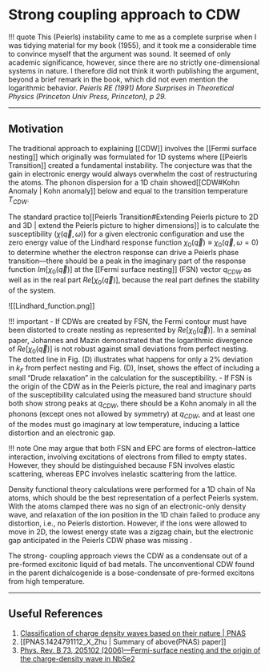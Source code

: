 # Strong coupling approach to CDW

!!! quote
	This (Peierls) instability came to me as a complete surprise when I was tidying material for my book (1955), and it took me a considerable time to convince myself that the argument was sound. It seemed of only academic significance, however, since there are no strictly one-dimensional systems in nature. I therefore did not think it worth publishing the argument, beyond a brief remark in the book, which did not even mention the logarithmic behavior.
	*Peierls RE (1991) More Surprises in Theoretical Physics (Princeton Univ Press, Princeton), p 29.*

---
## Motivation
The traditional approach to explaining [[CDW]] involves the [[Fermi surface nesting]] which originally was formulated for 1D systems where [[Peierls Transition]] created a fundamental instability. The conjecture was that the gain in electronic energy would always overwhelm the cost of restructuring the atoms. The phonon dispersion for a 1D chain showed[[CDW#Kohn Anomaly | Kohn anomaly]] below and equal to the transition temperature $T_{CDW}$. 

The standard practice to[[Peierls Transition#Extending Peierls picture to 2D and 3D | extend the Peierls picture to higher dimensions]] is to calculate the susceptibility ($\chi(\vec{q},\omega)$) for a given electronic configuration and use the zero energy value of the Lindhard response function $\chi_0(\vec{q}) \equiv \chi_0(\vec{q},\omega=0)$ to determine whether the electron response can drive a Peierls phase transition―there should be a peak in the imaginary part of the response function $Im[\chi_0(\vec{q})]$ at the [[Fermi surface nesting]] (FSN) vector $q_{CDW}$ as well as in the real part $Re[\chi_0(\vec{q})]$, because the real part defines the stability of the system. 

 ![[Lindhard_function.png]]

!!! important
	- If CDWs are created by FSN, the Fermi contour must have been distorted to create nesting as represented by $Re[\chi_0(\vec{q})]$. In a seminal paper, Johannes and Mazin demonstrated that the logarithmic divergence of $Re[\chi_0(\vec{q})]$ is not robust against small deviations from perfect nesting. The dotted line in Fig. (D) illustrates what happens for only a 2% deviation in $k_F$ from perfect nesting and Fig. (D), Inset, shows the effect of including a small “Drude relaxation” in the calculation for the susceptibility.
	- If FSN is the origin of the CDW as in the Peierls picture, the real and imaginary parts of the susceptibility calculated using the measured band structure should both show strong peaks at $q_{CDW}$, there should be a Kohn anomaly in all the phonons (except ones not allowed by symmetry) at $q_{CDW}$, and at least one of the modes must go imaginary at low temperature, inducing a lattice distortion and an electronic gap. 

!!! note
	One may argue that both FSN and EPC are forms of electron–lattice interaction, involving excitations of electrons from filled to empty states. However, they should be distinguished because FSN involves elastic scattering, whereas EPC involves inelastic scattering from the lattice.

Density functional theory calculations were performed for a 1D chain of Na atoms, which should be the best representation of a perfect Peierls system. With the atoms clamped there was no sign of an electronic-only density wave, and relaxation of the ion position in the 1D chain failed to produce any distortion, i.e., no Peierls distortion.
However, if the ions were allowed to move in 2D, the lowest energy state was a zigzag chain, but the electronic gap anticipated in the Peierls CDW phase was missing .












 The strong- coupling approach views the CDW as a condensate out of a pre-formed excitonic liquid of bad metals. The unconventional CDW found in the parent dichalcogenide is a bose-condensate of pre-formed excitons from high temperature. 

---
## Useful References 
1. [Classification of charge density waves based on their nature | PNAS](https://www.pnas.org/doi/10.1073/pnas.1424791112)
2. [[PNAS.1424791112_X_Zhu | Summary of above(PNAS) paper]]
3. [Phys. Rev. B 73, 205102 (2006)—Fermi-surface nesting and the origin of the charge-density wave in NbSe2](https://journals.aps.org/prb/abstract/10.1103/PhysRevB.73.205102)

